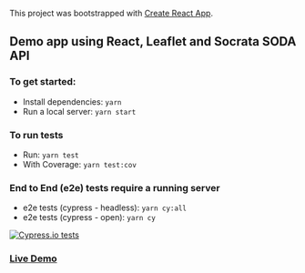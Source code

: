 This project was bootstrapped with [Create React App](https://github.com/facebookincubator/create-react-app).

## Demo app using React, Leaflet and Socrata SODA API

### To get started:

- Install dependencies: `yarn`
- Run a local server: `yarn start`

### To run tests
- Run: `yarn test`
- With Coverage: `yarn test:cov`

### End to End (e2e) tests require a running server
- e2e tests (cypress - headless): `yarn cy:all`
- e2e tests (cypress - open): `yarn cy`

[![Cypress.io tests](https://img.shields.io/badge/cypress.io-tests-green.svg?style=flat-square)](https://cypress.io)

### [Live Demo](http://atxtrails.ajlwebdev.com)

